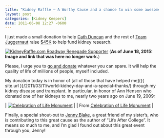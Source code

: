 ```yaml
---
title: "Kidney Raffle — A Worthy Cause and a chance to win some awesome prizes"
layout: post
categories: [Kidney Keepers]
date: 2011-06-08 12:27 -0600
---
```


I just made a small donation to help [Cath Duncan](http://twitter.com/cathduncan) and the rest of [Team Juggernaut](http://www.facebook.com/TeamJuggernaut) raise [\$45K](http://kidneyraffle.com/goal/) to help fund kidney research.

[![KidneyRaffle.com Roadway Renegade Supporter](http://kidneyraffle.com/wp-content/uploads/2011/05/roadway_renegade_badge-250x250.jpg)](http://www.on2url.com/app/adtrack.asp?MerchantID=148325&AdID=554561)
(**As of June 18, 2015: Image and link that was here no longer work.**)

Please, I urge you to [go and donate](http://kidneyraffle.com/) whatever you can spare. It will help the quality of life of millions of people, myself included.

My donation today is in honor of [all of those that have helped me]({{ site.url }}/2011/03/11/world-kidney-day-and-a-special-thanks/) through my kidney disease and transplant. In particular, in honor of Ann Henson who donated one of her kidneys to me, nearly two years ago on June 19, 2009:

| [![Celebration of Life Monument](https://lh5.googleusercontent.com/-IQlX0BBUh3g/Tc8XrfSkchI/AAAAAAAAABU/kfHY3tJZYFE/s400/p5140014.jpg)](https://picasaweb.google.com/lh/photo/VhHjk1DYKzSJefakOHO5u5Q3lbdn6N6klT7AX0JJagc?feat=embedwebsite) |
| From [Celebration of Life Monument](https://picasaweb.google.com/113350540850872121034/CelebrationOfLifeMonument?authkey=Gv1sRgCOftn4iwxaL9Aw&feat=embedwebsite) |


Finally, a special shout-out to [Jenny Blake](http://www.lifeaftercollege.org/), a great friend of my sister’s, who is contributing to this great cause as the author of “Life After College”. It means so much to me, and I’m glad I found out about this great event through you, Jenny!
